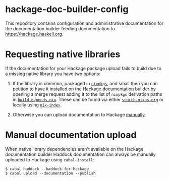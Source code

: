# hackage-doc-builder-config

This repository contains configuration and administrative documentation for the
documentation builder feeding documentation to <https://hackage.haskell.org>.

# Requesting native libraries

If the documentation for your Hackage package upload fails to build due to a
missing native library you have two options:

 1. If the library is common, packaged in
    [`nixpkgs`](https://github.com/NixOS/nixpkgs/),
    and small then you can petition to have it installed on the Hackage
    documentation builder by opening a merge request adding it to the list of
    `nixpkgs` derivation paths in [`build-depends.nix`](build-depends.nix).
    These can be found via either [`search.nixos.org`][nixos-search]
    or locally using [`nix-index`][nix-index].

 2. Otherwise you can upload documentation to Hackage [manually](#manual-upload).


# Manual documentation upload

When native library dependencies aren't available on the Hackage documentation
builder Haddock documentation can always be manually uploaded to Hackage using
`cabal-install`:

```
$ cabal haddock --haddock-for-hackage
$ cabal upload --documentation --publish
```


[nixos-search]: https://search.nixos.org/packages?channel=24.11&size=50&sort=relevance&type=packages
[nix-index]: https://github.com/nix-community/nix-index

